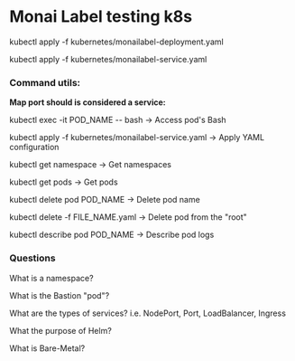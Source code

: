 # Monai Label testing k8s

kubectl apply -f kubernetes/monailabel-deployment.yaml


kubectl apply -f kubernetes/monailabel-service.yaml


### Command utils:

**Map port should is considered a service:**
 
kubectl exec -it POD_NAME -- bash -> Access pod's Bash
 
kubectl apply -f kubernetes/monailabel-service.yaml -> Apply YAML configuration
 
kubectl get namespace -> Get namespaces
 
kubectl get pods -> Get pods
 
kubectl delete pod POD_NAME -> Delete pod name
 
kubectl delete -f FILE_NAME.yaml -> Delete pod from the "root"
 
kubectl describe pod POD_NAME -> Describe pod logs



### Questions


What is a namespace?

What is the Bastion "pod"?

What are the types of services? i.e. NodePort, Port, LoadBalancer, Ingress

What the purpose of Helm?

What is Bare-Metal?
